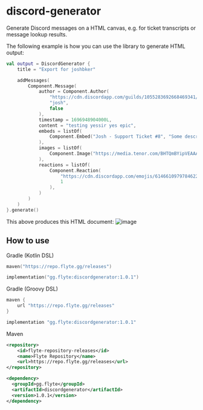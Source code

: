 # discord-generator
Generate Discord messages on a HTML canvas, e.g. for ticket transcripts or message lookup results.

The following example is how you can use the library to generate HTML output:
```kt
val output = DiscordGenerator {
    title = "Export for joshbker"

    addMessages(
        Component.Message(
            author = Component.Author(
                "https://cdn.discordapp.com/guilds/1055283692668469341/users/259780560707256321/avatars/df7191cbe92b582ff1abc271aea76e8a.webp?size=128",
                "josh",
                false
            ),
            timestamp = 1696948904000L,
            content = "testing yessir yes epic",
            embeds = listOf(
                Component.Embed("Josh - Support Ticket #8", "Some description"),
            ),
            images = listOf(
                Component.Image("https://media.tenor.com/BHTQmBYipVEAAAAC/anyon-birthday.gif"),
            ),
            reactions = listOf(
                Component.Reaction(
                    "https://cdn.discordapp.com/emojis/614661097978462209.webp?size=32&quality=lossless",
                    1
                ),
            )
        )
    )
}.generate()
```
This above produces this HTML document:
![image](https://github.com/flytegg/discord-generator/assets/43449531/d7755e6a-7f4f-4f78-b225-d9d6860ebc59)

## How to use

Gradle (Kotlin DSL)
```kotlin
maven("https://repo.flyte.gg/releases")

implementation("gg.flyte:discordgenerator:1.0.1")
```

Gradle (Groovy DSL)
```groovy
maven {
    url "https://repo.flyte.gg/releases"
}

implementation "gg.flyte:discordgenerator:1.0.1"
```

Maven
```xml
<repository>
    <id>flyte-repository-releases</id>
    <name>Flyte Repository</name>
    <url>https://repo.flyte.gg/releases</url>
</repository>

<dependency>
  <groupId>gg.flyte</groupId>
  <artifactId>discordgenerator</artifactId>
  <version>1.0.1</version>
</dependency>
```
